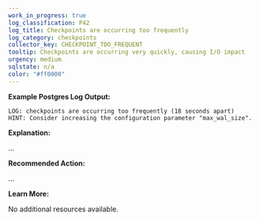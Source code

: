 ```yaml
---
work_in_progress: true
log_classification: P42
log_title: Checkpoints are occurring too frequently
log_category: checkpoints
collector_key: CHECKPOINT_TOO_FREQUENT
tooltip: Checkpoints are occurring very quickly, causing I/O impact
urgency: medium
sqlstate: n/a
color: "#ff0000"
---
```


**Example Postgres Log Output:**

```
LOG: checkpoints are occurring too frequently (18 seconds apart)
HINT: Consider increasing the configuration parameter "max_wal_size".
```

**Explanation:**

...

**Recommended Action:**

...

**Learn More:**

No additional resources available.
